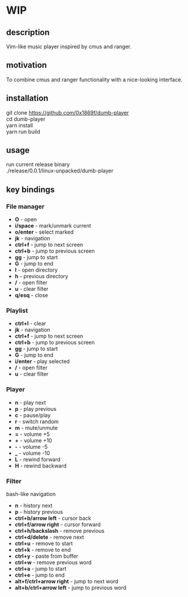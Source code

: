 # WIP

## description
Vim-like music player inspired by cmus and ranger.

## motivation
To combine cmus and ranger functionality with a nice-looking interface.

## installation
git clone https://github.com/0x1869f/dumb-player  
cd dumb-player  
yarn install  
yarn run build  

## usage
run current release binary  
./release/0.0.1/linux-unpacked/dumb-player  

## key bindings
### File manager
- **O** - open
- **i/space** - mark/unmark current
- **o/enter** - select marked
- **jk** - navigation
- **ctrl+f** - jump to next screen
- **ctrl+b** - jump to previous screen
- **gg** - jump to start
- **G** - jump to end
- **l** - open directory
- **h** - previous directory
- **/** - open filter
- **u** - clear filter
- **q/esq** - close

### Playlist
- **ctrl+l** - clear
- **jk** - navigation
- **ctrl+f** - jump to next screen
- **ctrl+b** - jump to previous screen
- **gg** - jump to start
- **G** - jump to end
- **i/enter** - play selected
- **/** - open filter
- **u** - clear filter

### Player
- **n** - play next
- **p** - play previous
- **c** - pause/play
- **r** - switch random
- **m** - mute/unmute
- **=** - volume +5
- **+** - volume +10
- **-** - volume -5
- **_** - volume -10
- **L** - rewind forward
- **H** - rewind backward

### Filter
bash-like navigation
- **n** - history next
- **p** - history previous
- **ctrl+b/arrow left** - cursor back
- **ctrl+f/arrow right** - cursor forward
- **ctrl+h/backslash** - remove previous
- **ctrl+d/delete** - remove next
- **ctrl+u** - remove to start
- **ctrl+k** - remove to end
- **ctrl+y** - paste from buffer
- **ctrl+w** - remove previous word
- **ctrl+a** - jump to start
- **ctrl+e** - jump to end
- **alt+f/ctrl+arrow right** - jump to next word
- **alt+b/ctrl+arrow left** - jump to previous word
